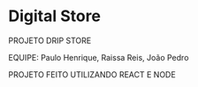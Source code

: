 # Digital Store

PROJETO DRIP STORE

EQUIPE:
Paulo Henrique,
Raissa Reis,
João Pedro

PROJETO FEITO UTILIZANDO REACT E NODE
